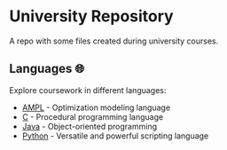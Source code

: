 # University Repository

A repo with some files created during university courses.

## Languages 🌐
Explore coursework in different languages:
- [AMPL](https://ampl.com/) - Optimization modeling language
- [C](https://www.open-std.org/jtc1/sc22/wg14/) - Procedural programming language
- [Java](https://www.java.com/) - Object-oriented programming
- [Python](https://www.python.org/) - Versatile and powerful scripting language

<!--
## Software Tools 🛠️
Discover the tools utilized for development:
- AMPL: Official software
- C: WSL 2 (installed `g++`) & Visual Studio Code
- Java: Eclipse IDE
- Python: IDLE Python
-->
